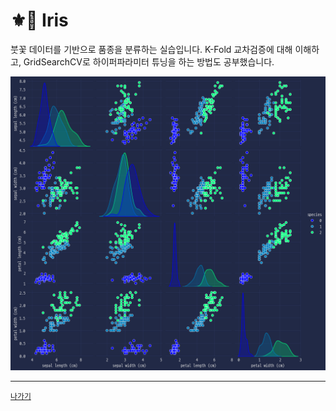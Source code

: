 # ⚜🧠 Iris

붓꽃 데이터를 기반으로 품종을 분류하는 실습입니다. K-Fold 교차검증에 대해 이해하고, GridSearchCV로 하이퍼파라미터 튜닝을 하는 방법도 공부했습니다. 

![](/resources/iris.png)

---
[`나가기`](../)